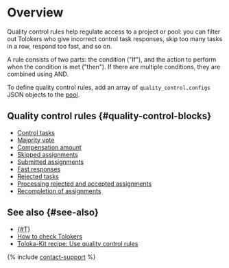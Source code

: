 # Overview

Quality control rules help regulate access to a project or pool: you can filter out Tolokers who give incorrect control task responses, skip too many tasks in a row, respond too fast, and so on.

A rule consists of two parts: the condition ("If"), and the action to perform when the condition is met ("then"). If there are multiple conditions, they are combined using AND.

To define quality control rules, add an array of `quality_control.configs` JSON objects to the [pool](https://toloka.ai/docs/api/api-reference/#tag--pool).

## Quality control rules {#quality-control-blocks}

- [Control tasks](goldenset.md)
- [Majority vote](mv.md)
- [Compensation amount](earn_limit.md)
- [Skipped assignments](skipped.md)
- [Submitted assignments](completed.md)
- [Fast responses](fast.md)
- [Rejected tasks](accept_ban.md)
- [Processing rejected and accepted assignments](reassessment.md)
- [Recompletion of assignments](restore-task-overlap.md)

## See also {#see-also}

- [{#T}](../../guide/concepts/control.md)
- [How to check Tolokers](../../guide/concepts/check-performers.md)
- [Toloka-Kit recipe: Use quality control rules](../../toloka-kit/recipes/use-quality-control-rules.md)

{% include [contact-support](../../guide/_includes/contact-support.md) %}